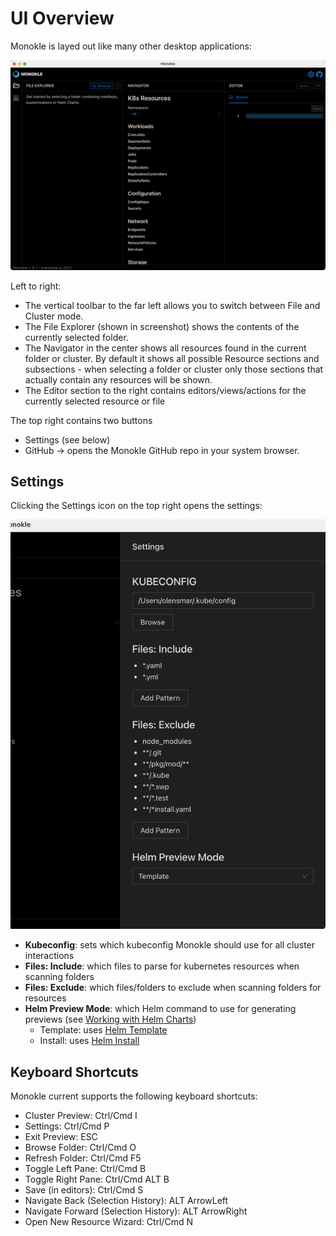 # UI Overview

Monokle is layed out like many other desktop applications:

![Monokle UI](img/monokle-ui.png)

Left to right:

- The vertical toolbar to the far left  allows you to switch between File and Cluster mode.
- The File Explorer (shown in screenshot) shows the contents of the currently selected folder.
- The Navigator in the center shows all resources found in the current folder or cluster. By default it shows all possible
  Resource sections and subsections - when selecting a folder or cluster only those sections that actually contain
  any resources will be shown.
- The Editor section to the right contains editors/views/actions for the currently selected resource or file

The top right contains two buttons
- Settings (see below)
- GitHub -> opens the Monokle GitHub repo in your system browser.

## Settings 

Clicking the Settings icon on the top right opens the settings:

![Monokle Settings](img/settings.png)

- **Kubeconfig**: sets which kubeconfig Monokle should use for all cluster interactions
- **Files: Include**: which files to parse for kubernetes resources when scanning folders
- **Files: Exclude**: which files/folders to exclude when scanning folders for resources
- **Helm Preview Mode**: which Helm command to use for generating previews (see [Working with Helm Charts](helm.md))
    - Template: uses [Helm Template](https://helm.sh/docs/helm/helm_template/)
    - Install: uses [Helm Install](https://helm.sh/docs/helm/helm_install/)

## Keyboard Shortcuts

Monokle current supports the following keyboard shortcuts:

- Cluster Preview: Ctrl/Cmd I
- Settings: Ctrl/Cmd P
- Exit Preview: ESC
- Browse Folder: Ctrl/Cmd O
- Refresh Folder: Ctrl/Cmd F5
- Toggle Left Pane: Ctrl/Cmd B
- Toggle Right Pane: Ctrl/Cmd ALT B
- Save (in editors): Ctrl/Cmd S
- Navigate Back (Selection History): ALT ArrowLeft
- Navigate Forward (Selection History): ALT ArrowRight
- Open New Resource Wizard: Ctrl/Cmd N
